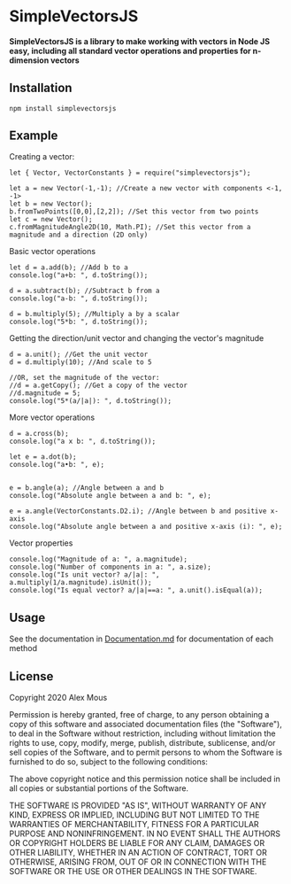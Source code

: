 # SimpleVectorsJS
#### SimpleVectorsJS is a library to make working with vectors in Node JS easy, including all standard vector operations and properties for n-dimension vectors

## Installation
`npm install simplevectorsjs`

## Example
Creating a vector:
```
let { Vector, VectorConstants } = require("simplevectorsjs");

let a = new Vector(-1,-1); //Create a new vector with components <-1, -1>
let b = new Vector();
b.fromTwoPoints([0,0],[2,2]); //Set this vector from two points
let c = new Vector();
c.fromMagnitudeAngle2D(10, Math.PI); //Set this vector from a magnitude and a direction (2D only)
```

Basic vector operations
```
let d = a.add(b); //Add b to a
console.log("a+b: ", d.toString());

d = a.subtract(b); //Subtract b from a
console.log("a-b: ", d.toString());

d = b.multiply(5); //Multiply a by a scalar
console.log("5*b: ", d.toString());
```

Getting the direction/unit vector and changing the vector's magnitude
```
d = a.unit(); //Get the unit vector
d = d.multiply(10); //And scale to 5

//OR, set the magnitude of the vector:
//d = a.getCopy(); //Get a copy of the vector
//d.magnitude = 5;
console.log("5*(a/|a|): ", d.toString()); 
```


More vector operations
```
d = a.cross(b);
console.log("a x b: ", d.toString());

let e = a.dot(b);
console.log("a•b: ", e);


e = b.angle(a); //Angle between a and b
console.log("Absolute angle between a and b: ", e);

e = a.angle(VectorConstants.D2.i); //Angle between b and positive x-axis
console.log("Absolute angle between a and positive x-axis (i): ", e);
```

Vector properties
```
console.log("Magnitude of a: ", a.magnitude);
console.log("Number of components in a: ", a.size);
console.log("Is unit vector? a/|a|: ", a.multiply(1/a.magnitude).isUnit());
console.log("Is equal vector? a/|a|==a: ", a.unit().isEqual(a));
```

## Usage
See the documentation in <a href="Documentation.md">Documentation.md</a> for documentation of each method

## License
Copyright 2020 Alex Mous

Permission is hereby granted, free of charge, to any person obtaining a copy of this software and associated documentation files (the "Software"), to deal in the Software without restriction, including without limitation the rights to use, copy, modify, merge, publish, distribute, sublicense, and/or sell copies of the Software, and to permit persons to whom the Software is furnished to do so, subject to the following conditions:

The above copyright notice and this permission notice shall be included in all copies or substantial portions of the Software.

THE SOFTWARE IS PROVIDED "AS IS", WITHOUT WARRANTY OF ANY KIND, EXPRESS OR IMPLIED, INCLUDING BUT NOT LIMITED TO THE WARRANTIES OF MERCHANTABILITY, FITNESS FOR A PARTICULAR PURPOSE AND NONINFRINGEMENT. IN NO EVENT SHALL THE AUTHORS OR COPYRIGHT HOLDERS BE LIABLE FOR ANY CLAIM, DAMAGES OR OTHER LIABILITY, WHETHER IN AN ACTION OF CONTRACT, TORT OR OTHERWISE, ARISING FROM, OUT OF OR IN CONNECTION WITH THE SOFTWARE OR THE USE OR OTHER DEALINGS IN THE SOFTWARE.